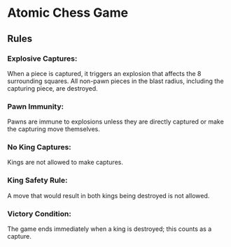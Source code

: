 # Atomic Chess Game

## Rules
### Explosive Captures:
When a piece is captured, it triggers an explosion that affects the 8 surrounding squares. All non-pawn pieces in the blast radius, including the capturing piece, are destroyed.

### Pawn Immunity:
Pawns are immune to explosions unless they are directly captured or make the capturing move themselves.

### No King Captures:
Kings are not allowed to make captures.

### King Safety Rule:
A move that would result in both kings being destroyed is not allowed.

### Victory Condition:
The game ends immediately when a king is destroyed; this counts as a capture.
